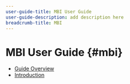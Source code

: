 ```yaml
---
user-guide-title: MBI User Guide
user-guide-description: add description here
breadcrumb-title: MBI
---
```


# MBI User Guide {#mbi}

- [Guide Overview](guide-overview.md)
- [Introduction](introduction.md)
